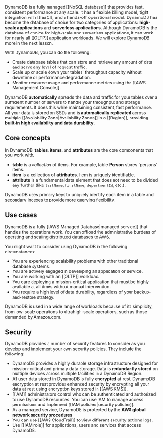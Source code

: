DynamoDB is a fully managed [[NoSQL database]] that provides fast, consistent performance at any scale. It has a flexible billing model, tight integration with [[IaaC]], and a hands-off operational model. DynamoDB has become the database of choice for two categories of applications: **high-scale applications** and **serverless applications**. Although DynamoDB is the database of choice for high-scale and serverless applications, it can work for nearly all [[OLTP]] application workloads. We will explore DynamoDB more in the next lesson.

With DynamoDB, you can do the following:

- Create database tables that can store and retrieve any amount of data and serve any level of request traffic. 
- Scale up or scale down your tables' throughput capacity without downtime or performance degradation. 
- Monitor resource usage and performance metrics using the [[AWS Management Console]].

DynamoDB **automatically** spreads the data and traffic for your tables over a sufficient number of servers to handle your throughput and storage requirements. It does this while maintaining consistent, fast performance. All your data is stored on SSDs and is **automatically replicated** across multiple [[Availability Zone|Availability Zones]] in a [[Region]], providing **built-in high availability and data durability**.

## Core concepts

In DynamoDB, **tables**, **items**, and **attributes** are the core components that you work with. 

- **table** is a *collection* of items. For example, table **Person** stores 'persons' items.
- **item** is a collection of **attributes**. Item is uniquely identifiable.
- **attribute** is a fundamental data element that does not need to be divided any further (like `lastName`, `firstName`, `departmentId`, etc.).

DynamoDB uses primary keys to uniquely identify each item in a table and secondary indexes to provide more querying flexibility.

## Use cases

DynamoDB is a fully [[AWS Managed Database|managed service]] that handles the operations work. You can offload the administrative burdens of operating and scaling distributed databases to AWS.

You might want to consider using DynamoDB in the following circumstances:

- You are experiencing scalability problems with other traditional database systems.
- You are actively engaged in developing an application or service.
- You are working with an [[OLTP]] workload.
- You care deploying a mission-critical application that must be highly available at all times without manual intervention.
- You require a high level of data durability, regardless of your backup-and-restore strategy.

DynamoDB is used in a wide range of workloads because of its simplicity, from low-scale operations to ultrahigh-scale operations, such as those demanded by Amazon.com.

## Security

DynamoDB provides a number of security features to consider as you develop and implement your own security policies. They include the following:

- DynamoDB provides a highly durable storage infrastructure designed for mission-critical and primary data storage. Data is **redundantly stored** on multiple devices across multiple facilities in a DynamoDB Region.  
- All user data stored in DynamoDB is fully **encrypted** at rest. DynamoDB encryption at rest provides enhanced security by encrypting all your data at rest using encryption keys stored in [[AWS KMS]].
- [[IAM]] administrators control who can be authenticated and authorized to use DynamoDB resources. You can use IAM to manage access permissions and implement [[IAM policies|security policies]].
- As a managed service, DynamoDB is protected by the **AWS global network security procedures**
- You can use [[AWS CloudTrail]] to view different security actions logs.
- Use [[IAM role]] for applications, users and services that access DynamoDB.

